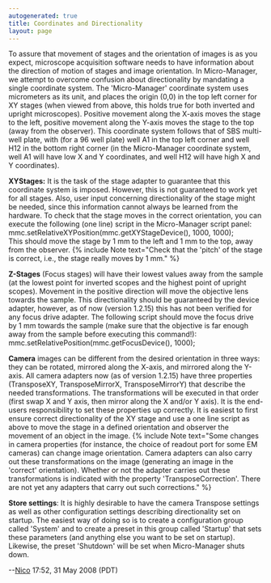 ```yaml
---
autogenerated: true
title: Coordinates and Directionality
layout: page
---
```


To assure that movement of stages and the orientation of images is as
you expect, microscope acquisition software needs to have information
about the direction of motion of stages and image orientation. In
Micro-Manager, we attempt to overcome confusion about directionality by
mandating a single coordinate system. The 'Micro-Manager' coordinate
system uses micrometers as its unit, and places the origin (0,0) in the
top left corner for XY stages (when viewed from above, this holds true
for both inverted and upright microscopes). Positive movement along the
X-axis moves the stage to the left, positive movement along the Y-axis
moves the stage to the top (away from the observer). This coordinate
system follows that of SBS multi-well plate, with (for a 96 well plate)
well A1 in the top left corner and well H12 in the bottom right corner
(in the Micro-Manager coordinate system, well A1 will have low X and Y
coordinates, and well H12 will have high X and Y coordinates).

**XYStages:** It is the task of the stage adapter to guarantee that this
coordinate system is imposed. However, this is not guaranteed to work
yet for all stages. Also, user input concerning directionality of the
stage might be needed, since this information cannot always be learned
from the hardware. To check that the stage moves in the correct
orientation, you can execute the following (one line) script in the
Micro-Manager script panel:  
mmc.setRelativeXYPosition(mmc.getXYStageDevice(), 1000, 1000);  
This should move the stage by 1 mm to the left and 1 mm to the top, away
from the observer.
{% include Note text="Check that the 'pitch' of the stage is correct, i.e., the stage really moves by 1 mm." %}

**Z-Stages** (Focus stages) will have their lowest values away from the
sample (at the lowest point for inverted scopes and the highest point of
upright scopes). Movement in the positive direction will move the
objective lens towards the sample. This directionality should be
guaranteed by the device adapter, however, as of now (version 1.2.15)
this has not been verified for any focus drive adapter. The following
script should move the focus drive by 1 mm towards the sample (make sure
that the objective is far enough away from the sample before executing
this command!):  
mmc.setRelativePosition(mmc.getFocusDevice(), 1000);

**Camera** images can be different from the desired orientation in three
ways: they can be rotated, mirrored along the X-axis, and mirrored along
the Y-axis. All camera adapters now (as of version 1.2.15) have three
properties (TransposeXY, TransposeMirrorX, TransposeMirrorY) that
describe the needed transformations. The transformations will be
executed in that order (first swap X and Y axis, then mirror along the X
and/or Y axis). It is the end-users responsibility to set these
properties up correctly. It is easiest to first ensure correct
directionality of the XY stage and use a one line script as above to
move the stage in a defined orientation and observer the movement of an
object in the image.
{% include Note text="Some changes in camera properties (for instance, the choice of readout port for some EM cameras) can change image orientation.  Camera adapters can also carry out these transformations on the image (generating an image in the 'correct' orientation).  Whether or not the adapter carries out these transformations is indicated with the property 'TransposeCorrection'.  There are not yet any adapters that carry out such corrections." %}

**Store settings**: It is highly desirable to have the camera Transpose
settings as well as other configuration settings describing
directionality set on startup. The easiest way of doing so is to create
a configuration group called 'System' and to create a preset in this
group called 'Startup' that sets these parameters (and anything else you
want to be set on startup). Likewise, the preset 'Shutdown' will be set
when Micro-Manager shuts down.

--[Nico](User:Nico "wikilink") 17:52, 31 May 2008 (PDT)

